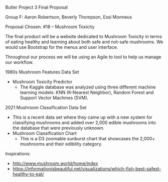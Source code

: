 Butler Project 3 Final Proposal

Group F: Aaron Robertson, Beverly Thompson, Essi Monneus

Proposal Chosen: #18 – Mushroom Toxicity

The final product will be a website dedicated to Mushroom Toxicity in terms of eating healthy and learning about both safe and not-safe mushrooms. We would use Bootstrap for the menus and user interface.

Throughout our process we will be using an Agile to tool to help us manage our workflow.

1980s Mushroom Features Data Set 
* Mushroom Toxicity Predictor
    - The Kaggle database was analyzed using three different machine learning models: KNN (K-Nearest Neighbor), Random Forest and Support Vector Machines (SVM).

2021 Mushroom Classification Data Set
* This is a recent data set where they came up with a new system for classifying mushrooms and added over 2,000 edible mushrooms into the database that were previously unknown. 
* Mushroom Classification Chart
    - This is a D3 zoomable sunburst chart that showcases the 2,000+ mushrooms and their edibility category.

Inspirations: 
* http://www.mushroom.world/home/index
* https://informationisbeautiful.net/visualizations/which-fish-best-safest-healthy-to-eat/
